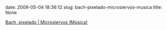date: 2009-05-04 18:36:12
slug: bach-pixelado-microsiervos-musica
title: None

[Bach, pixelado | Microsiervos (Música)](http://www.microsiervos.com/archivo/musica/bach-tocata-fuga-d-menor-pixelado.html)

